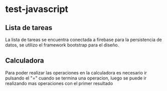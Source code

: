 # test-javascript

## Lista de tareas

La lista de tareas se encuentra conectada a firebase para la persistencia de datos, se utilizo el framework bootstrap para el diseño.

## Calculadora

Para poder realizar las operaciones en la calculadora es necesario ir pulsando el "=" cuando se termina una operacion, luego se puede ir realizando 
mas operaciones con el primer resultado
